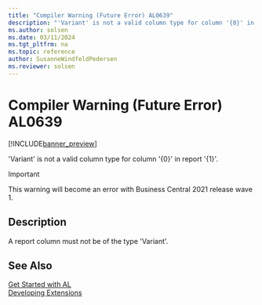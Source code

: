 ```yaml
---
title: "Compiler Warning (Future Error) AL0639"
description: "'Variant' is not a valid column type for column '{0}' in report '{1}'."
ms.author: solsen
ms.date: 03/11/2024
ms.tgt_pltfrm: na
ms.topic: reference
author: SusanneWindfeldPedersen
ms.reviewer: solsen
---
```

[//]: # (START>DO_NOT_EDIT)
[//]: # (IMPORTANT:Do not edit any of the content between here and the END>DO_NOT_EDIT.)
[//]: # (Any modifications should be made in the .xml files in the ModernDev repo.)
# Compiler Warning (Future Error) AL0639

[!INCLUDE[banner_preview](../includes/banner_preview.md)]

'Variant' is not a valid column type for column '{0}' in report '{1}'.


> [!IMPORTANT]
> This warning will become an error with Business Central 2021 release wave 1.  

## Description
A report column must not be of the type 'Variant'.  

[//]: # (IMPORTANT: END>DO_NOT_EDIT)
## See Also  
[Get Started with AL](../devenv-get-started.md)  
[Developing Extensions](../devenv-dev-overview.md)  